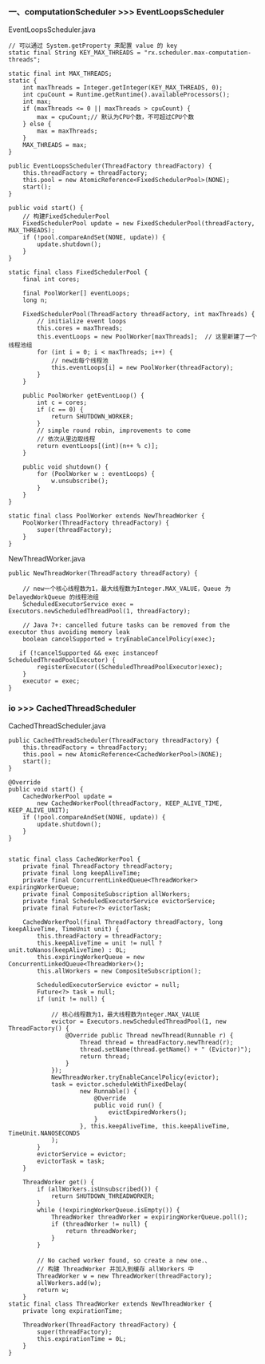 ###  一、computationScheduler  >>> EventLoopsScheduler

EventLoopsScheduler.java


	// 可以通过 System.getProperty 来配置 value 的 key
    static final String KEY_MAX_THREADS = "rx.scheduler.max-computation-threads";
   
    static final int MAX_THREADS;
    static {
        int maxThreads = Integer.getInteger(KEY_MAX_THREADS, 0);
        int cpuCount = Runtime.getRuntime().availableProcessors();
        int max;
        if (maxThreads <= 0 || maxThreads > cpuCount) {
            max = cpuCount;// 默认为CPU个数，不可超过CPU个数
        } else {
            max = maxThreads;
        }
        MAX_THREADS = max;
    }

    public EventLoopsScheduler(ThreadFactory threadFactory) {
        this.threadFactory = threadFactory;
        this.pool = new AtomicReference<FixedSchedulerPool>(NONE);
        start();
    }

    public void start() {
        // 构建FixedSchedulerPool
        FixedSchedulerPool update = new FixedSchedulerPool(threadFactory, MAX_THREADS);
        if (!pool.compareAndSet(NONE, update)) {
            update.shutdown();
        }
    }

	static final class FixedSchedulerPool {
        final int cores;

        final PoolWorker[] eventLoops;
        long n;

        FixedSchedulerPool(ThreadFactory threadFactory, int maxThreads) {
            // initialize event loops
            this.cores = maxThreads;
            this.eventLoops = new PoolWorker[maxThreads];  // 这里新建了一个线程池组
            for (int i = 0; i < maxThreads; i++) {
                // new出每个线程池
                this.eventLoops[i] = new PoolWorker(threadFactory);
            }
        }

        public PoolWorker getEventLoop() {
            int c = cores;
            if (c == 0) {
                return SHUTDOWN_WORKER;
            }
            // simple round robin, improvements to come
			// 依次从里边取线程
            return eventLoops[(int)(n++ % c)];
        }

        public void shutdown() {
            for (PoolWorker w : eventLoops) {
                w.unsubscribe();
            }
        }
    }

    static final class PoolWorker extends NewThreadWorker {
        PoolWorker(ThreadFactory threadFactory) {
            super(threadFactory);
        }
    }


NewThreadWorker.java


    public NewThreadWorker(ThreadFactory threadFactory) {

		// new一个核心线程数为1，最大线程数为Integer.MAX_VALUE，Queue 为 DelayedWorkQueue 的线程池组
        ScheduledExecutorService exec = Executors.newScheduledThreadPool(1, threadFactory);

        // Java 7+: cancelled future tasks can be removed from the executor thus avoiding memory leak
        boolean cancelSupported = tryEnableCancelPolicy(exec);
       
	   if (!cancelSupported && exec instanceof ScheduledThreadPoolExecutor) {
            registerExecutor((ScheduledThreadPoolExecutor)exec);
        }
        executor = exec;
    }


### io >>> CachedThreadScheduler

CachedThreadScheduler.java

    public CachedThreadScheduler(ThreadFactory threadFactory) {
        this.threadFactory = threadFactory;
        this.pool = new AtomicReference<CachedWorkerPool>(NONE);
        start();
    }

    @Override
    public void start() {
        CachedWorkerPool update =
            new CachedWorkerPool(threadFactory, KEEP_ALIVE_TIME, KEEP_ALIVE_UNIT);
        if (!pool.compareAndSet(NONE, update)) {
            update.shutdown();
        }
    }


	static final class CachedWorkerPool {
        private final ThreadFactory threadFactory;
        private final long keepAliveTime;
        private final ConcurrentLinkedQueue<ThreadWorker> expiringWorkerQueue;
        private final CompositeSubscription allWorkers;
        private final ScheduledExecutorService evictorService;
        private final Future<?> evictorTask;

        CachedWorkerPool(final ThreadFactory threadFactory, long keepAliveTime, TimeUnit unit) {
            this.threadFactory = threadFactory;
            this.keepAliveTime = unit != null ? unit.toNanos(keepAliveTime) : 0L;
            this.expiringWorkerQueue = new ConcurrentLinkedQueue<ThreadWorker>();
            this.allWorkers = new CompositeSubscription();

            ScheduledExecutorService evictor = null;
            Future<?> task = null;
            if (unit != null) {

				// 核心线程数为1，最大线程数为nteger.MAX_VALUE
                evictor = Executors.newScheduledThreadPool(1, new ThreadFactory() {
                    @Override public Thread newThread(Runnable r) {
                        Thread thread = threadFactory.newThread(r);
                        thread.setName(thread.getName() + " (Evictor)");
                        return thread;
                    }
                });
                NewThreadWorker.tryEnableCancelPolicy(evictor);
                task = evictor.scheduleWithFixedDelay(
                        new Runnable() {
                            @Override
                            public void run() {
                                evictExpiredWorkers();
                            }
                        }, this.keepAliveTime, this.keepAliveTime, TimeUnit.NANOSECONDS
                );
            }
            evictorService = evictor;
            evictorTask = task;
        }

        ThreadWorker get() {
            if (allWorkers.isUnsubscribed()) {
                return SHUTDOWN_THREADWORKER;
            }
            while (!expiringWorkerQueue.isEmpty()) {
                ThreadWorker threadWorker = expiringWorkerQueue.poll();
                if (threadWorker != null) {
                    return threadWorker;
                }
            }

            // No cached worker found, so create a new one.、
			// 构建 ThreadWorker 并加入到缓存 allWorkers 中
            ThreadWorker w = new ThreadWorker(threadFactory);
            allWorkers.add(w);
            return w;
        }
	static final class ThreadWorker extends NewThreadWorker {
        private long expirationTime;

        ThreadWorker(ThreadFactory threadFactory) {
            super(threadFactory);
            this.expirationTime = 0L;
        }
	}